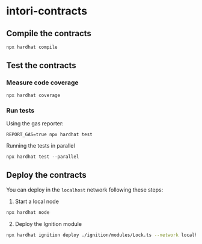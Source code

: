 # intori-contracts

## Compile the contracts

```
npx hardhat compile
```

## Test the contracts

### Measure code coverage

```
npx hardhat coverage
```

### Run tests

Using the gas reporter:

```
REPORT_GAS=true npx hardhat test
```

Running the tests in parallel

```
npx hardhat test --parallel
```

## Deploy the contracts

You can deploy in the `localhost` network following these steps:

1. Start a local node

```bash
npx hardhat node
```

2. Deploy the Ignition module

```bash
npx hardhat ignition deploy ./ignition/modules/Lock.ts --network localhost
```
